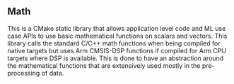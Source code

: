## Math

This is a CMake static library that allows application level code and ML use case APIs to use basic mathematical
functions on scalars and vectors. This library calls the standard C/C++ math functions when being compiled for
native targets but uses Arm CMSIS-DSP functions if compiled for Arm CPU targets where DSP is available. This is done
to have an abstraction around the mathematical functions that are extensively used mostly in the pre-processing of data.
